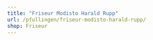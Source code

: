 ```yaml
---
title: "Friseur Modisto Harald Rupp"
url: /pfullingen/friseur-modisto-harald-rupp/
shop: Friseur
---
```

